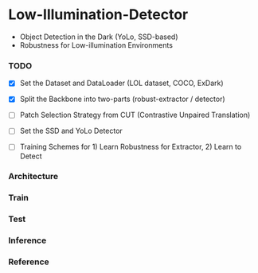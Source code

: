 # Low-Illumination-Detector
- Object Detection in the Dark (YoLo, SSD-based)
- Robustness for Low-illumination Environments


### TODO
- [x] Set the Dataset and DataLoader (LOL dataset, COCO, ExDark)
- [x] Split the Backbone into two-parts (robust-extractor / detector)
- [ ] Patch Selection Strategy from CUT (Contrastive Unpaired Translation) 
- [ ] Set the SSD and YoLo Detector
- [ ] Training Schemes for 1) Learn Robustness for Extractor, 2) Learn to Detect


### Architecture



### Train





### Test




### Inference




### Reference




